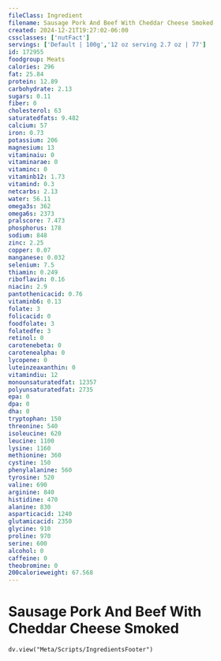 ```yaml
---
fileClass: Ingredient
filename: Sausage Pork And Beef With Cheddar Cheese Smoked
created: 2024-12-21T19:27:02-06:00
cssclasses: ['nutFact']
servings: ['Default | 100g','12 oz serving 2.7 oz | 77']
id: 172955
foodgroup: Meats
calories: 296
fat: 25.84
protein: 12.89
carbohydrate: 2.13
sugars: 0.11
fiber: 0
cholesterol: 63
saturatedfats: 9.482
calcium: 57
iron: 0.73
potassium: 206
magnesium: 13
vitaminaiu: 0
vitaminarae: 0
vitaminc: 0
vitaminb12: 1.73
vitamind: 0.3
netcarbs: 2.13
water: 56.11
omega3s: 362
omega6s: 2373
pralscore: 7.473
phosphorus: 178
sodium: 848
zinc: 2.25
copper: 0.07
manganese: 0.032
selenium: 7.5
thiamin: 0.249
riboflavin: 0.16
niacin: 2.9
pantothenicacid: 0.76
vitaminb6: 0.13
folate: 3
folicacid: 0
foodfolate: 3
folatedfe: 3
retinol: 0
carotenebeta: 0
carotenealpha: 0
lycopene: 0
luteinzeaxanthin: 0
vitamindiu: 12
monounsaturatedfat: 12357
polyunsaturatedfat: 2735
epa: 0
dpa: 0
dha: 0
tryptophan: 150
threonine: 540
isoleucine: 620
leucine: 1100
lysine: 1160
methionine: 360
cystine: 150
phenylalanine: 560
tyrosine: 520
valine: 690
arginine: 840
histidine: 470
alanine: 830
asparticacid: 1240
glutamicacid: 2350
glycine: 910
proline: 970
serine: 600
alcohol: 0
caffeine: 0
theobromine: 0
200calorieweight: 67.568
---
```


# Sausage Pork And Beef With Cheddar Cheese Smoked

```dataviewjs
dv.view("Meta/Scripts/IngredientsFooter")
```